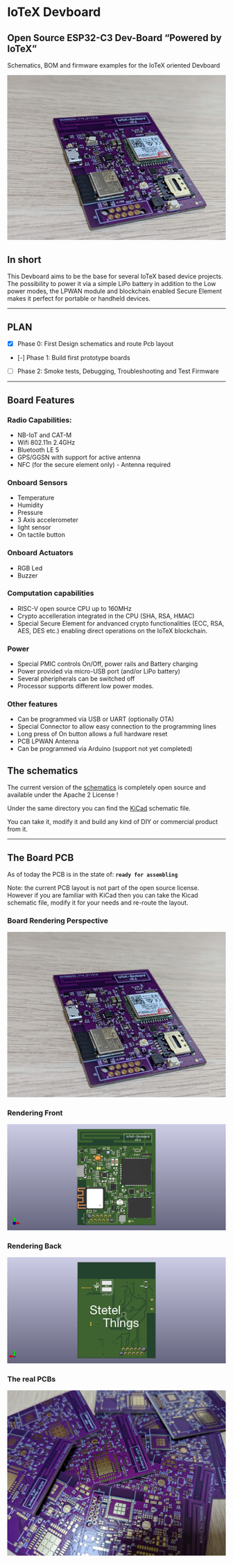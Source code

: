# IoTeX Devboard 

## Open Source ESP32-C3 Dev-Board “Powered by IoTeX”

Schematics, BOM and firmware examples for the IoTeX oriented Devboard


![Perspective](resources/IoTeX-Devboard-0.jpg)


## In short

This Devboard aims to be the base for several IoTeX based device projects. 
The possibility to power it via a simple LiPo battery in addition to the Low power modes, the LPWAN module and blockchain enabled Secure Element makes it perfect for portable or handheld devices.

---

## PLAN
- [x] Phase 0: First Design schematics and route Pcb layout
- [-] Phase 1: Build first prototype boards
- [ ] Phase 2: Smoke tests, Debugging, Troubleshooting and Test Firmware

---

## Board Features

### Radio Capabilities:
- NB-IoT and CAT-M
- Wifi 802.11n 2.4GHz
- Bluetooth LE 5
- GPS/GGSN with support for active antenna
- NFC (for the secure element only) - Antenna required

### Onboard Sensors
- Temperature
- Humidity 
- Pressure
- 3 Axis accelerometer
- light sensor
- On tactile button

### Onboard Actuators
- RGB Led
- Buzzer

### Computation capabilities
- RISC-V open source CPU up to 160MHz
- Crypto accelleration integrated in the CPU (SHA, RSA, HMAC)
- Special Secure Element for andvanced crypto functionalities (ECC, RSA, AES, DES etc.) enabling direct operations on the IoTeX blockchain.

### Power
- Special PMIC controls On/Off, power rails and Battery charging
- Power provided via micro-USB port (and/or LiPo battery)
- Several pheripherals can be switched off
- Processor supports different low power modes. 

### Other features
- Can be programmed via USB or UART (optionally OTA)
- Special Connector to allow easy connection to the programming lines
- Long press of On button allows a full hardware reset
- PCB LPWAN Antenna
- Can be programmed via Arduino (support not yet completed)


## The schematics
The current version of the [schematics](schematic/IoTex-Devboard.pdf) is completely open source and available under the Apache 2 License !

Under the same directory you can find the [KiCad](https://www.kicad.org/) schematic file.

You can take it, modify it and build any kind of DIY or commercial product from it.

---

## The Board PCB 

As of today the PCB is in the state of: **`ready for assembling`**

Note: the current PCB layout is not part of the open source license. However if you are familiar with KiCad then you can take the Kicad schematic file, modify it for your needs and re-route the layout.

### Board Rendering Perspective 
![Perspective](resources/IoTeX-Devboard-0.jpg)

### Rendering Front
![Front rendering](resources/IoTeX-Devboard_Front.png)

### Rendering Back
![Back rendering](resources/IoTeX-Devboard_Back.png)

### The real PCBs
![Back rendering](resources/IoTex-Pcbs.jpeg)



